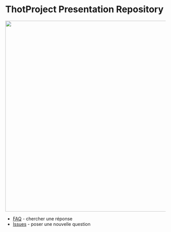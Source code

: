 ThotProject Presentation Repository
===================================

<img src="https://raw.github.com/episeclab/logos/master/logos/thot/thot.png" width="600">

- [FAQ](https://github.com/episeclab/thot/blob/master/faq.md) - chercher une réponse
- [Issues](https://github.com/episeclab/thot/issues) - poser une nouvelle question
